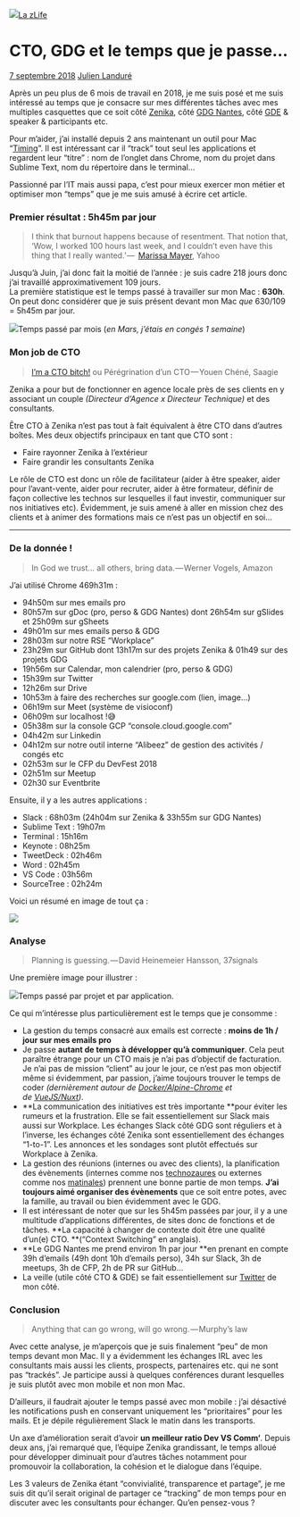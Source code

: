 [![](https://i0.wp.com/blog.zenika.com/wp-content/uploads/2018/09/Couverture-julien-1.png?resize=702%2C336&ssl=1)](https://blog.zenika.com/wp-content/uploads/2018/09/Couverture-julien-1.png)[La zLife](https://blog.zenika.com/category/la-zlife/) 

# CTO, GDG et le temps que je passe…

[7 septembre 2018](https://blog.zenika.com/2018/09/07/cto-gdg-et-le-temps-que-je-passe/ "8 h 27 min") [Julien Landuré](https://blog.zenika.com/author/jlandure2/ "Julien Landuré")

Après un peu plus de 6 mois de travail en 2018, je me suis posé et me suis intéressé au temps que je consacre sur mes différentes tâches avec mes multiples casquettes que ce soit côté [Zenika](https://nantes.zenika.com/), côté [GDG Nantes](https://www.meetup.com/fr-FR/GDG-Nantes/), côté [GDE](https://developers.google.com/experts/europe/technology/google-cloud-platform.html) & speaker & participants etc.

Pour m’aider, j’ai installé depuis 2 ans maintenant un outil pour Mac “[Timing](https://timingapp.com/)”. Il est intéressant car il “track” tout seul les applications et regardent leur “titre” : nom de l’onglet dans Chrome, nom du projet dans Sublime Text, nom du répertoire dans le terminal…

Passionné par l’IT mais aussi papa, c’est pour mieux exercer mon métier et optimiser mon “temps” que je me suis amusé à écrire cet article.

### Premier résultat : 5h45m par jour

> I think that burnout happens because of resentment. That notion that, ‘Wow, I worked 100 hours last week, and I couldn’t even have this thing that I really wanted.’ —   [Marissa Mayer](https://www.brainyquote.com/authors/marissa_mayer), Yahoo

Jusqu’à Juin, j’ai donc fait la moitié de l’année : je suis cadre 218 jours donc j’ai travaillé approximativement 109 jours.  
La première statistique est le temps passé à travailler sur mon Mac : **630h**.  
On peut donc considérer que je suis présent devant mon Mac _que_ 630/109 = 5h45m par jour.

[![](https://i0.wp.com/blog.zenika.com/wp-content/uploads/2018/09/Photo-1.png?resize=702%2C403&ssl=1)](https://i0.wp.com/blog.zenika.com/wp-content/uploads/2018/09/Photo-1-1.png?ssl=1)Temps passé par mois (_en Mars, j’étais en congés 1 semaine_)

### Mon job de CTO

> [I’m a CTO bitch!](https://www.youtube.com/watch?v=oOSxt6kzKas) ou Pérégrination d’un CTO — Youen Chéné, Saagie

Zenika a pour but de fonctionner en agence locale près de ses clients en y associant un couple _(Directeur d’Agence x Directeur Technique)_ et des consultants.

Être CTO à Zenika n’est pas tout à fait équivalent à être CTO dans d’autres boîtes. Mes deux objectifs principaux en tant que CTO sont :

*   Faire rayonner Zenika à l’extérieur
*   Faire grandir les consultants Zenika

Le rôle de CTO est donc un rôle de facilitateur (aider à être speaker, aider pour l’avant-vente, aider pour recruter, aider à être formateur, définir de façon collective les technos sur lesquelles il faut investir, communiquer sur nos initiatives etc). Évidemment, je suis amené à aller en mission chez des clients et à animer des formations mais ce n’est pas un objectif en soi…

* * *

### De la donnée !

> In God we trust… all others, bring data. — Werner Vogels, Amazon

J’ai utilisé Chrome 469h31m :

*   94h50m sur mes emails pro
*   80h57m sur gDoc (pro, perso & GDG Nantes) dont 26h54m sur gSlides et 25h09m sur gSheets
*   49h01m sur mes emails perso & GDG
*   28h03m sur notre RSE “Workplace”
*   23h29m sur GitHub dont 13h17m sur des projets Zenika & 01h49 sur des projets GDG
*   19h56m sur Calendar, mon calendrier (pro, perso & GDG)
*   15h39m sur Twitter
*   12h26m sur Drive
*   10h53m à faire des recherches sur google.com (lien, image…)
*   06h19m sur Meet (système de visioconf)
*   06h09m sur localhost !😅
*   05h38m sur la console GCP “console.cloud.google.com”
*   04h42m sur Linkedin
*   04h12m sur notre outil interne “Alibeez” de gestion des activités / congés etc
*   02h53m sur le CFP du DevFest 2018
*   02h51m sur Meetup
*   02h30 sur Eventbrite

Ensuite, il y a les autres applications :

*   Slack : 68h03m (24h04m sur Zenika & 33h55m sur GDG Nantes)
*   Sublime Text : 19h07m
*   Terminal : 15h16m
*   Keynote : 08h25m
*   TweetDeck : 02h46m
*   Word : 02h45m
*   VS Code : 03h56m
*   SourceTree : 02h24m

Voici un résumé en image de tout ça :

[![](https://i0.wp.com/blog.zenika.com/wp-content/uploads/2018/09/photo2.png?resize=702%2C622&ssl=1)](https://i0.wp.com/blog.zenika.com/wp-content/uploads/2018/09/photo2-1.png?ssl=1)

### Analyse

> Planning is guessing. — David Heinemeier Hansson, 37signals

Une première image pour illustrer :

[![](https://i0.wp.com/blog.zenika.com/wp-content/uploads/2018/09/photo3.png?resize=702%2C258&ssl=1)](https://i0.wp.com/blog.zenika.com/wp-content/uploads/2018/09/photo3-1.png?ssl=1)Temps passé par projet et par application.

Ce qui m’intéresse plus particulièrement est le temps que je consomme :

*   La gestion du temps consacré aux emails est correcte : **moins de 1h / jour sur mes emails pro**
*   Je passe **autant de temps à développer qu’à communiquer**. Cela peut paraître étrange pour un CTO mais je n’ai pas d’objectif de facturation. Je n’ai pas de mission “client” au jour le jour, ce n’est pas mon objectif même si évidemment, par passion, j’aime toujours trouver le temps de coder _(dernièrement autour de _[_Docker/Alpine-Chrome_](https://github.com/Zenika/alpine-chrome)_ et de _[_VueJS/Nuxt_](https://github.com/jlandure/bootcamp-vuejs)_)_.
*   **La communication des initiatives est très importante **pour éviter les rumeurs et la frustration. Elle se fait essentiellement sur Slack mais aussi sur Workplace. Les échanges Slack côté GDG sont réguliers et à l’inverse, les échanges côté Zenika sont essentiellement des échanges “1-to-1”. Les annonces et les sondages sont plutôt effectués sur Workplace à Zenika.
*   La gestion des réunions (internes ou avec des clients), la planification des évènements (internes comme nos [technozaures](https://tz-nantes.appspot.com/) ou externes comme nos [matinales](https://www.eventbrite.fr/o/zenika-11893938820)) prennent une bonne partie de mon temps. **J’ai toujours aimé organiser des évènements** que ce soit entre potes, avec la famille, au travail ou bien évidemment avec le GDG.
*   Il est intéressant de noter que sur les 5h45m passées par jour, il y a une multitude d’applications différentes, de sites donc de fonctions et de tâches. **La capacité à changer de contexte doit être une qualité d’un(e) CTO. **(“Context Switching” en anglais).
*   **Le GDG Nantes me prend environ 1h par jour **en prenant en compte 39h d’emails (49h dont 10h d’emails perso), 34h sur Slack, 3h de meetups, 3h de CFP, 2h de PR sur GitHub…
*   La veille (utile côté CTO & GDE) se fait essentiellement sur [Twitter](https://twitter.com/jlandure) de mon côté.

### Conclusion

> Anything that can go wrong, will go wrong. — Murphy’s law

Avec cette analyse, je m’aperçois que je suis finalement “peu” de mon temps devant mon Mac. Il y a évidemment les échanges IRL avec les consultants mais aussi les clients, prospects, partenaires etc. qui ne sont pas “trackés”. Je participe aussi à quelques conférences durant lesquelles je suis plutôt avec mon mobile et non mon Mac.

D’ailleurs, il faudrait ajouter le temps passé avec mon mobile : j’ai désactivé les notifications push en conservant uniquement les “prioritaires” pour les mails. Et je dépile régulièrement Slack le matin dans les transports.

Un axe d’amélioration serait d’avoir **un meilleur ratio Dev VS Comm‘**. Depuis deux ans, j’ai remarqué que, l’équipe Zenika grandissant, le temps alloué pour développer diminuait pour d’autres tâches notamment pour promouvoir la collaboration, la cohésion et le dialogue dans l’équipe.

Les 3 valeurs de Zenika étant “convivialité, transparence et partage”, je me suis dit qu’il serait original de partager ce “tracking” de mon temps pour en discuter avec les consultants pour échanger. Qu’en pensez-vous ?